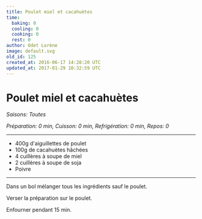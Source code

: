 ```yaml
---
title: Poulet miel et cacahuètes 
time:
  baking: 0
  cooling: 0
  cooking: 0
  rest: 0
author: Odet Lorène
image: default.svg
old_id: 125
created_at: 2016-06-17 14:28:20 UTC
updated_at: 2017-01-29 10:32:59 UTC
---
```


# Poulet miel et cacahuètes 



*Saisons: Toutes*

*Préparation: 0 min, Cuisson: 0 min, Refrigération: 0 min, Repos: 0*

---

- 400g d'aiguillettes de poulet
- 100g de cacahuètes hâchées
- 4 cuillères à soupe de miel
- 2 cuillères à soupe de soja
- Poivre

---

Dans un bol mélanger tous les ingrédients sauf le poulet.

Verser la préparation sur le poulet.

Enfourner pendant 15 min.
